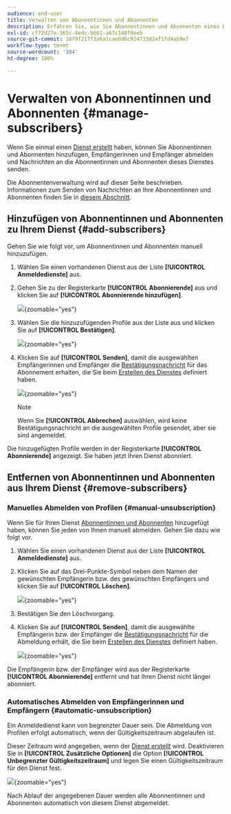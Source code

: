 ```yaml
---
audience: end-user
title: Verwalten von Abonnentinnen und Abonnenten
description: Erfahren Sie, wie Sie Abonnentinnen und Abonnenten eines Dienstes i Adobe Campaign Web verwalten und wie Sie an sie versenden.
exl-id: cf72d27e-365c-4edc-b661-a67c148f0eeb
source-git-commit: 3879f217f3a6a1cae0d6c924733d2ef1fd4ab9e7
workflow-type: tm+mt
source-wordcount: '304'
ht-degree: 100%

---
```


# Verwalten von Abonnentinnen und Abonnenten {#manage-subscribers}

Wenn Sie einmal einen [Dienst erstellt](manage-services.md#create-service) haben, können Sie Abonnentinnen und Abonnenten hinzufügen, Empfängerinnen und Empfänger abmelden und Nachrichten an die Abonnentinnen und Abonnenten dieses Dienstes senden.

Die Abonnentenverwaltung wird auf dieser Seite beschrieben. Informationen zum Senden von Nachrichten an Ihre Abonnentinnen und Abonnenten finden Sie in [diesem Abschnitt](../msg/send-to-subscribers.md).

## Hinzufügen von Abonnentinnen und Abonnenten zu Ihrem Dienst {#add-subscribers}

Gehen Sie wie folgt vor, um Abonnentinnen und Abonnenten manuell hinzuzufügen.

1. Wählen Sie einen vorhandenen Dienst aus der Liste **[!UICONTROL Anmeldedienste]** aus.

1. Gehen Sie zu der Registerkarte **[!UICONTROL Abonnierende]** aus und klicken Sie auf **[!UICONTROL Abonnierende hinzufügen]**.

   ![](assets/service-subscribers-tab.png){zoomable="yes"}

1. Wählen Sie die hinzuzufügenden Profile aus der Liste aus und klicken Sie auf **[!UICONTROL Bestätigen]**.

   ![](assets/service-subscribers-select-profiles.png){zoomable="yes"}

1. Klicken Sie auf **[!UICONTROL Senden]**<!--if you click cancel, does it mean that no message is sent but recipients are still subscribed, or they are not subscribed? it's 2 different actions in the console)-->, damit die ausgewählten Empfängerinnen und Empfänger die [Bestätigungsnachricht](manage-services.md#create-confirmation-message) für das Abonnement erhalten, die Sie beim [Erstellen des Dienstes](manage-services.md#create-service) definiert haben.

   ![](assets/service-subscribers-confirmation-msg.png){zoomable="yes"}

   >[!NOTE]
   >
   >Wenn Sie **[!UICONTROL Abbrechen]** auswählen, wird keine Bestätigungsnachricht an die ausgewählten Profile gesendet, aber sie sind angemeldet.

Die hinzugefügten Profile werden in der Registerkarte **[!UICONTROL Abonnierende]** angezeigt. Sie haben jetzt Ihren Dienst abonniert.

## Entfernen von Abonnentinnen und Abonnenten aus Ihrem Dienst {#remove-subscribers}

### Manuelles Abmelden von Profilen {#manual-unsubscription}

Wenn Sie für Ihren Dienst [Abonnentinnen und Abonnenten](#add-subscribers) hinzugefügt haben, können Sie jeden von Ihnen manuell abmelden. Gehen Sie dazu wie folgt vor.

1. Wählen Sie einen vorhandenen Dienst aus der Liste **[!UICONTROL Anmeldedienste]** aus.

1. Klicken Sie auf das Drei-Punkte-Symbol neben dem Namen der gewünschten Empfängerin bzw. des gewünschten Empfängers und klicken Sie auf **[!UICONTROL Löschen]**.

   ![](assets/service-subscribers-delete.png){zoomable="yes"}

1. Bestätigen Sie den Löschvorgang.

1. Klicken Sie auf **[!UICONTROL Senden]**, damit die ausgewählte Empfängerin bzw. der Empfänger die [Bestätigungsnachricht](manage-services.md#create-confirmation-message) für die Abmeldung erhält, die Sie beim [Erstellen des Dienstes](manage-services.md#create-service) definiert haben.

   ![](assets/service-subscribers-delete-confirmation.png){zoomable="yes"}

Die Empfängerin bzw. der Empfänger wird aus der Registerkarte **[!UICONTROL Abonnierende]** entfernt und hat Ihren Dienst nicht länger abonniert.

### Automatisches Abmelden von Empfängerinnen und Empfängern {#automatic-unsubscription}

Ein Anmeldedienst kann von begrenzter Dauer sein. Die Abmeldung von Profilen erfolgt automatisch, wenn der Gültigkeitszeitraum abgelaufen ist.

Dieser Zeitraum wird angegeben, wenn der [Dienst erstellt](manage-services.md#create-service) wird. Deaktivieren Sie in **[!UICONTROL Zusätzliche Optionen]** die Option **[!UICONTROL Unbegrenzter Gültigkeitszeitraum]** und legen Sie einen Gültigkeitszeitraum für den Dienst fest.

![](assets/service-create-validity-period.png){zoomable="yes"}

Nach Ablauf der angegebenen Dauer werden alle Abonnentinnen und Abonnenten automatisch von diesem Dienst abgemeldet.
